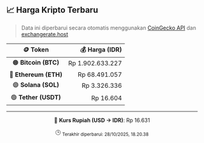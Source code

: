 

<!-- HARGA_KRIPTO -->
## 📈 Harga Kripto Terbaru

> Data ini diperbarui secara otomatis menggunakan [CoinGecko API](https://www.coingecko.com/) dan [exchangerate.host](https://exchangerate.host/)

<div align="center">

| 🪙 Token | 💰 Harga (IDR) |
|:------:|---------------:|
| 🟠 **Bitcoin (BTC)**   | Rp 1.902.633.227 |
| 🔵 **Ethereum (ETH)**  | Rp 68.491.057 |
| 🟣 **Solana (SOL)**    | Rp 3.326.336 |
| 🟢 **Tether (USDT)**   | Rp 16.604 |

---

💱 **Kurs Rupiah (USD → IDR)**: Rp 16.631

🕒 <sub>Terakhir diperbarui: 28/10/2025, 18.20.38</sub>

</div>
<!-- /HARGA_KRIPTO -->